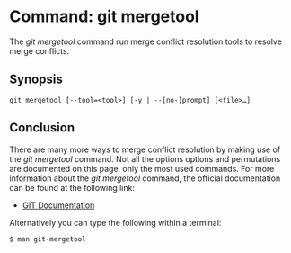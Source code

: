 # Command: git mergetool
The *git mergetool* command run merge conflict resolution tools to resolve merge conflicts.


## Synopsis
```
git mergetool [--tool=<tool>] [-y | --[no-]prompt] [<file>…​]
```

## Conclusion
There are many more ways to merge conflict resolution by making use
of the *git mergetool* command. Not all the options options and permutations are documented
on this page, only the most used commands. For more information about the *git mergetool*
command, the official documentation can be found at the following link:

* [GIT Documentation](https://git-scm.com/docs/git-mergetool)

Alternatively you can type the following within a terminal:
```bash
$ man git-mergetool
```
